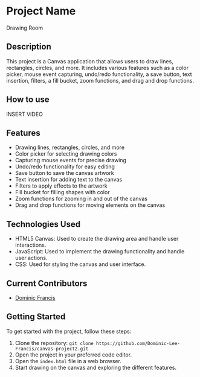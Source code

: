# Project Name

Drawing Room

## Description

This project is a Canvas application that allows users to draw lines, rectangles, circles, and more. It includes various features such as a color picker, mouse event capturing, undo/redo functionality, a save button, text insertion, filters, a fill bucket, zoom functions, and drag and drop functions.

## How to use

INSERT VIDEO



## Features

- Drawing lines, rectangles, circles, and more
- Color picker for selecting drawing colors
- Capturing mouse events for precise drawing
- Undo/redo functionality for easy editing
- Save button to save the canvas artwork
- Text insertion for adding text to the canvas
- Filters to apply effects to the artwork
- Fill bucket for filling shapes with color
- Zoom functions for zooming in and out of the canvas
- Drag and drop functions for moving elements on the canvas

## Technologies Used

- HTML5 Canvas: Used to create the drawing area and handle user interactions.
- JavaScript: Used to implement the drawing functionality and handle user actions.
- CSS: Used for styling the canvas and user interface.

## Current Contributors

- [Dominic Francis](https://github.com/Dominic-Lee-Francis)


## Getting Started

To get started with the project, follow these steps:

1. Clone the repository: `git clone https://github.com/Dominic-Lee-Francis/canvas-project2.git`
2. Open the project in your preferred code editor.
3. Open the `index.html` file in a web browser.
4. Start drawing on the canvas and exploring the different features.
